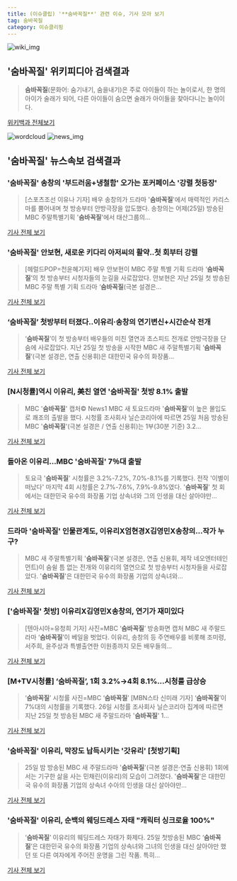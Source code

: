 ```yaml
---
title: (이슈클립) '**숨바꼭질**' 관련 이슈, 기사 모아 보기
tag: 숨바꼭질
category: 이슈클리핑
---
```

![wiki_img](https://user-images.githubusercontent.com/42597476/44503234-41136a80-a6d0-11e8-9071-6fc6418eafe4.png)
## **'**숨바꼭질**'** 위키피디아 검색결과
>**숨바꼭질**(문화어: 숨기내기, 숨을내기)은 주로 아이들이 하는 놀이로서, 한 명의 아이가 술래가 되어, 다른 아이들이 숨으면 술래가 아이들을 찾아다니는 놀이이다.

<a href="https://ko.wikipedia.org/wiki/숨바꼭질" target="_blank">위키백과 전체보기</a>

![wordcloud](https://s3.ap-northeast-2.amazonaws.com/lyrics101-wordcloud/2018-08-26-1535245358.png)
![news_img](https://user-images.githubusercontent.com/42597476/44507050-1206f400-a6e4-11e8-8d98-7ffbfebb353f.png)
## **'**숨바꼭질**'** 뉴스속보 검색결과
### '**숨바꼭질**' 송창의 '부드러움+냉철함' 오가는 포커페이스 '강렬 첫등장'

>[스포츠조선 이유나 기자] 배우 송창의가 드라마 '**숨바꼭질**'에서 매력적인 카리스마를 뿜어내며 첫 방송부터 안방극장을 압도했다. 송창의는 어제(25일) 방송된 MBC 주말특별기획 '**숨바꼭질**'에서 태산그룹의...

<a href="http://sports.chosun.com/news/ntype.htm?id=201808260100234020017892&servicedate=20180826" target="_blank">기사 전체 보기</a>

### '**숨바꼭질**' 안보현, 새로운 키다리 아저씨의 활약..첫 회부터 강렬

>[헤럴드POP=천윤혜기자] 배우 안보현이 MBC 주말 특별 기획 드라마 ‘**숨바꼭질**’의 첫 방송부터 시청자들의 눈길을 사로잡았다. 안보현은 지난 25일 첫 방송된 MBC 주말 특별 기획 드라마 ‘**숨바꼭질**(극본 설경은...

<a href="http://biz.heraldcorp.com/view.php?ud=201808260811451070186_1" target="_blank">기사 전체 보기</a>

### ‘**숨바꼭질**’ 첫방부터 터졌다..이유리·송창의 연기변신+시간순삭 전개

>‘**숨바꼭질**’이 첫 방송부터 배우들의 미친 열연과 초스피드 전개로 안방극장을 단 숨에 사로잡았다. 지난 25일 첫 방송을 시작한 MBC 새 주말특별기획 ‘**숨바꼭질**’(극본 설경은, 연출 신용휘)은 대한민국 유수의 화장품...

<a href="http://www.osen.co.kr/article/G1110975224" target="_blank">기사 전체 보기</a>

### [N시청률]역시 이유리, 美친 열연 '**숨바꼭질**' 첫방 8.1% 출발

>MBC '**숨바꼭질**' 캡처© News1 MBC 새 토요드라마 '**숨바꼭질**'이 높은 몰입도로 쾌조의 출발을 했다. 시청률 조사회사 닐슨코리아에 따르면 25일 처음 방송된 MBC '**숨바꼭질**'(극본 설경은 / 연출 신용휘)는 1부(30분 기준) 3.2...

<a href="http://news1.kr/articles/?3408341" target="_blank">기사 전체 보기</a>

### 돌아온 이유리…MBC '**숨바꼭질**' 7％대 출발

>토요극 '**숨바꼭질**' 시청률은 3.2%-7.2%, 7.0%-8.1%를 기록했다. 전작 '이별이 떠났다' 마지막 4회 시청률은 2.7%-7.6%, 7.9%-9.8%였다. '**숨바꼭질**' 첫 회에서는 대한민국 유수의 화장품 기업 상속녀와 그의 인생을 대신 살아야만...

<a href="http://app.yonhapnews.co.kr/YNA/Basic/SNS/r.aspx?c=AKR20180826009900005&did=1195m" target="_blank">기사 전체 보기</a>

### 드라마 '**숨바꼭질**' 인물관계도, 이유리X엄현경X김영민X송창의…작가 누구?

>MBC 새 주말특별기획 '**숨바꼭질**'(극본 설경은, 연출 신용휘, 제작 네오엔터테인먼트)이 숨쉴 틈 없는 전개와 이유리의 열연으로 첫 방송부터 시청자들을 사로잡았다. '**숨바꼭질**'은 대한민국 유수의 화장품 기업의 상속녀와...

<a href="http://news20.busan.com/controller/newsController.jsp?newsId=20180826000016" target="_blank">기사 전체 보기</a>

### ['**숨바꼭질**' 첫방] 이유리X김영민X송창의, 연기가 재미있다

>[텐아시아=유청희 기자] 사진=MBC ‘**숨바꼭질**’ 방송화면 캡처 MBC 새 주말드라마 ‘**숨바꼭질**’이 베일을 벗었다. 이유리, 송창의 등 주연배우를 비롯해 조미령, 서주희, 윤주상과 특별출연한 이원종까지 모든 배우들의...

<a href="http://www.tenasia.co.kr/archives/1555009" target="_blank">기사 전체 보기</a>

### [M+TV시청률] ‘**숨바꼭질**’, 1회 3.2%→4회 8.1%…시청룰 급상승

>‘**숨바꼭질**’ 시청률 사진=MBC ‘**숨바꼭질**’ [MBN스타 신미래 기자] ‘**숨바꼭질**’이 7%대의 시청률을 기록했다. 26일 시청률 조사회사 닐슨코리아 집계에 따르면 지난 25일 첫 방송된 MBC 새 주말드라마 '**숨바꼭질**' 1...

<a href="http://star.mbn.co.kr/view.php?year=2018&no=534894&refer=portal" target="_blank">기사 전체 보기</a>

### '**숨바꼭질**' 이유리, 막장도 납득시키는 '갓유리' [첫방기획]

>25일 밤 방송된 MBC 새 주말드라마 '**숨바꼭질**'(극본 설경은·연출 신용휘) 1회에서는 기구한 삶을 사는 민채린(이유리)의 모습이 그려졌다. '**숨바꼭질**'은 대한민국 유수의 화장품 기업의 상속녀 수아의 인생을 대신 살아야만...

<a href="http://tvdaily.asiae.co.kr/read.php3?aid=15352422681388305002" target="_blank">기사 전체 보기</a>

### '**숨바꼭질**' 이유리, 순백의 웨딩드레스 자태 "캐릭터 싱크로율 100%"

>‘**숨바꼭질**’ 이유리의 웨딩드레스 자태가 화제다. 25일 첫방송된 MBC ‘**숨바꼭질**’은 대한민국 유수의 화장품 기업의 상속녀와 그녀의 인생을 대신 살아야만 했던 또 다른 여자에게 주어진 운명을 그린 작품. 특히...

<a href="http://sports.hankooki.com/lpage/entv/201808/sp20180826085951136670.htm" target="_blank">기사 전체 보기</a>


